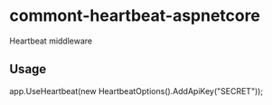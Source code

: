 # commont-heartbeat-aspnetcore
Heartbeat middleware

## Usage

app.UseHeartbeat(new HeartbeatOptions().AddApiKey("SECRET"));
